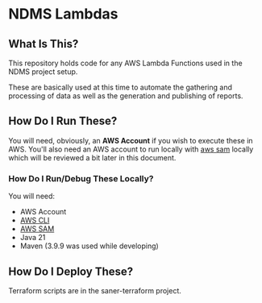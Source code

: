 # NDMS Lambdas

## What Is This?

This repository holds code for any AWS Lambda Functions used in the NDMS project setup.

These are basically used at this time to automate the gathering and processing of data as well as the generation and publishing of reports.

## How Do I Run These?

You will need, obviously, an **AWS Account** if you wish to execute these in AWS.  You'll also need an AWS account to run locally with [aws sam](https://aws.amazon.com/serverless/sam/) locally which will be reviewed a bit later in this document.

### How Do I Run/Debug These Locally?

You will need:

* AWS Account
* [AWS CLI](https://aws.amazon.com/cli/)
* [AWS SAM](https://aws.amazon.com/serverless/sam/)
* Java 21
* Maven (3.9.9 was used while developing)

## How Do I Deploy These?

Terraform scripts are in the saner-terraform project.
